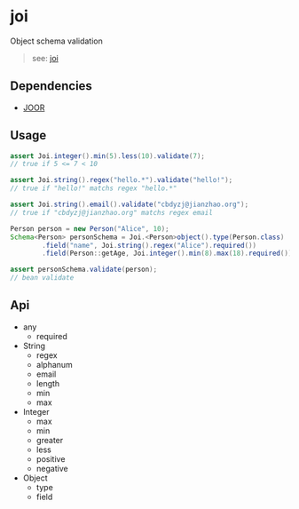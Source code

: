 # joi

Object schema validation 

> see: [joi](https://github.com/hapijs/joi)

## Dependencies

- [JOOR](https://github.com/jooq/joor)

## Usage

```java
assert Joi.integer().min(5).less(10).validate(7);
// true if 5 <= 7 < 10

assert Joi.string().regex("hello.*").validate("hello!");
// true if "hello!" matchs regex "hello.*"

assert Joi.string().email().validate("cbdyzj@jianzhao.org");
// true if "cbdyzj@jianzhao.org" matchs regex email

Person person = new Person("Alice", 10);
Schema<Person> personSchema = Joi.<Person>object().type(Person.class)
        .field("name", Joi.string().regex("Alice").required())
        .field(Person::getAge, Joi.integer().min(8).max(18).required());

assert personSchema.validate(person);
// bean validate

```

## Api

- any
  - required
- String
  - regex
  - alphanum
  - email
  - length
  - min
  - max
- Integer
  - max
  - min
  - greater
  - less
  - positive
  - negative
- Object
  - type
  - field
